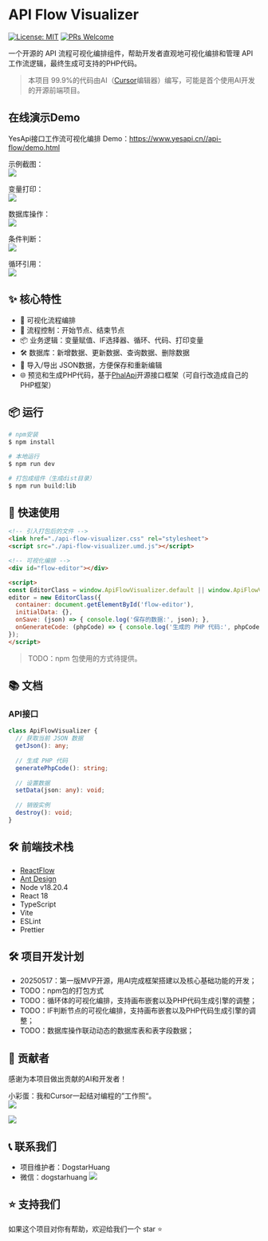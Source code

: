 # API Flow Visualizer

[![License: MIT](https://img.shields.io/badge/License-MIT-yellow.svg)](https://opensource.org/licenses/MIT)
[![PRs Welcome](https://img.shields.io/badge/PRs-welcome-brightgreen.svg)](https://github.com/yourusername/api-flow-visualizer/pulls)
  
一个开源的 API 流程可视化编排组件，帮助开发者直观地可视化编排和管理 API 工作流逻辑，最终生成可支持的PHP代码。
  
> 本项目 99.9%的代码由AI（[Cursor](https://www.cursor.com/)编辑器）编写，可能是首个使用AI开发的开源前端项目。  


## 在线演示Demo
YesApi接口工作流可视化编排 Demo：https://www.yesapi.cn//api-flow/demo.html  

示例截图：  
![](./examples/yesapi-flow-demo-snaptshot.png)  

变量打印：  
![](./examples/img/变量打印.png)  

数据库操作：  
![](./examples/img/数据库操作.png)  

条件判断：  
![](./examples/img/条件判断.png)  

循环引用：  
![](./examples/img/循环引用.png)  

## ✨ 核心特性

- 🎨 可视化流程编排
- 🔄 流程控制：开始节点、结束节点
- 📦 业务逻辑：变量赋值、IF选择器、循环、代码、打印变量
- 🛠 数据库：新增数据、更新数据、查询数据、删除数据
- 📱 导入/导出 JSON数据，方便保存和重新编辑
- 🌐 预览和生成PHP代码，基于[PhalApi](https://www.phalapi.net/)开源接口框架（可自行改造成自己的PHP框架）

## 📦 运行

```bash
# npm安装
$ npm install

# 本地运行
$ npm run dev

# 打包成组件（生成dist目录）
$ npm run build:lib
```

## 🚀 快速使用
```html
<!-- 引入打包后的文件 -->
<link href="./api-flow-visualizer.css" rel="stylesheet">
<script src="./api-flow-visualizer.umd.js"></script>

<!-- 可视化编排 -->
<div id="flow-editor"></div>

<script>
const EditorClass = window.ApiFlowVisualizer.default || window.ApiFlowVisualizer;
editor = new EditorClass({
  container: document.getElementById('flow-editor'),
  initialData: {},
  onSave: (json) => { console.log('保存的数据:', json); },
  onGenerateCode: (phpCode) => { console.log('生成的 PHP 代码:', phpCode); }
});
</script>
```

> TODO：npm 包使用的方式待提供。

## 📚 文档

### API接口

```typescript
class ApiFlowVisualizer {
  // 获取当前 JSON 数据
  getJson(): any;
  
  // 生成 PHP 代码
  generatePhpCode(): string;
  
  // 设置数据
  setData(json: any): void;
  
  // 销毁实例
  destroy(): void;
}
```

## 🛠 前端技术栈

- [ReactFlow](https://reactflow.dev/)
- [Ant Design](https://ant.design/components/overview/)
- Node v18.20.4
- React 18
- TypeScript
- Vite
- ESLint
- Prettier

## 🛠 项目开发计划

 - 20250517：第一版MVP开源，用AI完成框架搭建以及核心基础功能的开发；  
 - TODO：npm包的打包方式
 - TODO：循环体的可视化编排，支持画布嵌套以及PHP代码生成引擎的调整；
 - TODO：IF判断节点的可视化编排，支持画布嵌套以及PHP代码生成引擎的调整；
 - TODO：数据库操作联动动态的数据库表和表字段数据；

## 👥 贡献者

感谢为本项目做出贡献的AI和开发者！

小彩蛋：我和Cursor一起结对编程的”工作照“。  
![](./cursor-with-dogstar.png)  

<a href="https://github.com/yourusername/api-flow-visualizer/graphs/contributors">
  <img src="https://contrib.rocks/image?repo=yourusername/api-flow-visualizer" />
</a>

## 📞 联系我们

- 项目维护者：DogstarHuang
- 微信：dogstarhuang
![](./dogtarhuang.jpg)  

## ⭐ 支持我们

如果这个项目对你有帮助，欢迎给我们一个 star ⭐️



